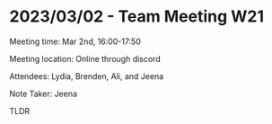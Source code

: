 # 2023/03/02 - Team Meeting W21

Meeting time: Mar 2nd, 16:00-17:50

Meeting location: Online through discord

Attendees: Lydia, Brenden, Ali, and Jeena

Note Taker: Jeena

TLDR

